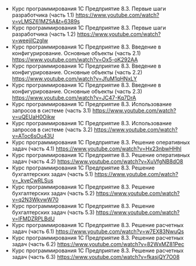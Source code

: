 
- Курс программирования 1С Предприятие 8.3. Первые шаги разработчика (часть 1.1)
    https://www.youtube.com/watch?v=vLMSZ61MZ5A&t=6389s
- Курс программирования 1С Предприятие 8.3. Первые шаги разработчика (часть 1.2)
    https://www.youtube.com/watch?v=weejiICzglw
- Курс программирования 1С Предприятие 8.3. Введение в конфигурирование. Основные объекты (часть 2.1)
    https://www.youtube.com/watch?v=Ox5-oK292AA
- Курс программирования 1С Предприятие 8.3. Введение в конфигурирование. Основные объекты (часть 2.2)
    https://www.youtube.com/watch?v=JfuM1qHNxLY
- Курс программирования 1С Предприятие 8.3. Введение в конфигурирование. Основные объекты (часть 2.3)
    https://www.youtube.com/watch?v=JC47-Kq7DrA
- Курс программирования 1С Предприятие 8.3. Использование запросов в системе (часть 3.1)
    https://www.youtube.com/watch?v=uQEUaH0Oikw
- Курс программирования 1С Предприятие 8.3. Использование запросов в системе (часть 3.2)
    https://www.youtube.com/watch?v=AToc6sOu43U
- Курс программирования 1С Предприятие 8.3. Решение оперативных задач (часть 4.1)
    https://www.youtube.com/watch?v=Hx23nbwHHhI
- Курс программирования 1С Предприятие 8.3. Решение оперативных задач (часть 4.2)
    https://www.youtube.com/watch?v=XuVfgNB8dO8
- Курс программирования 1С Предприятие 8.3. Решение бухгалтерских задач (часть 5.1)
    https://www.youtube.com/watch?v=_kveCwRLSus
- Курс программирования 1С Предприятие 8.3. Решение бухгалтерских задач (часть 5.2)
    https://www.youtube.com/watch?v=q2N3WkvwW70
- Курс программирования 1С Предприятие 8.3. Решение бухгалтерских задач (часть 5.3)
    https://www.youtube.com/watch?v=lFMDZRPLBdU
- Курс программирования 1С Предприятие 8.3. Решение расчетных задач (часть 6.1)
    https://www.youtube.com/watch?v=w7EX83NwuQs
- Курс программирования 1С Предприятие 8.3. Решение расчетных задач (часть 6.2)
    https://www.youtube.com/watch?v=82WxMZ81Pec
- Курс программирования 1С Предприятие 8.3. Решение расчетных задач (часть 6.3)
    https://www.youtube.com/watch?v=fkasjQY7O08
